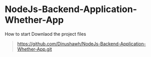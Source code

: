# NodeJs-Backend-Application-Whether-App

How to start 
Downlaod the project files 
> https://github.com/Dinushawh/NodeJs-Backend-Application-Whether-App.git
